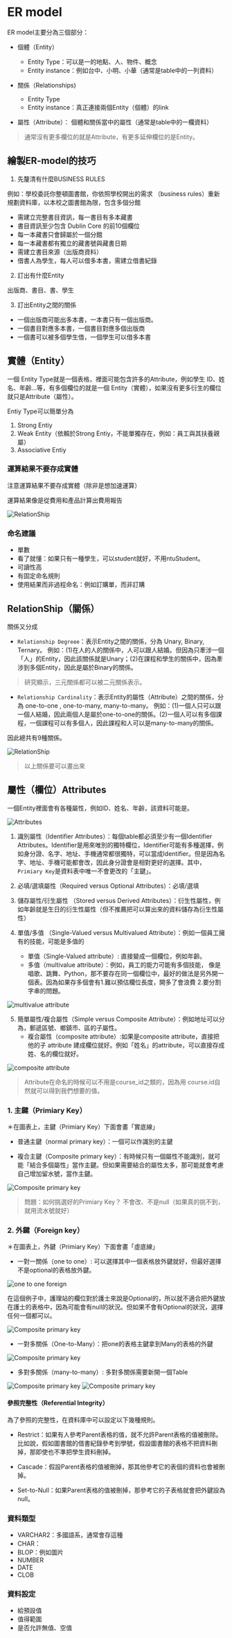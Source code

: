 
# ER model

ER model主要分為三個部分：

- 個體（Entity）
  - Entity Type：可以是一的地點、人、物件、概念
  - Entity instance：例如台中、小明、小華（通常是table中的一列資料）

- 關係（Relationships)
  - Entity Type
  - Entity instance：真正連接兩個Entity（個體）的link

- 屬性（Attribute）：
個體和關係當中的屬性（通常是table中的一欄資料）

> 通常沒有更多欄位的就是Attribute，有更多延伸欄位的是Entity。

## 繪製ER-model的技巧

1. 先釐清有什麼BUSINESS RULES

例如：學校委託你整頓圖書館，你依照學校開出的需求
（business rules）重新規劃資料庫，以本校之圖書館為限，包含多個分館
- 需建立完整書目資訊，每一書目有多本藏書
- 書目資訊至少包含 Dublin Core 的前10個欄位
- 每一本藏書只會歸屬於一個分館
- 每一本藏書都有獨立的藏書號與藏書日期
- 需建立書目來源（出版商資料）
- 借書人為學生，每人可以借多本書，需建立借書紀錄

2. 訂出有什麼Entity

出版商、書目、書、學生


3. 訂出Entity之間的關係

- 一個出版商可能出多本書，一本書只有一個出版商。
- 一個書目對應多本書，一個書目對應多個出版商
- 一個書可以被多個學生借，一個學生可以借多本書

## 實體（Entity）

一個 Entity Type就是一個表格，裡面可能包含許多的Attribute，例如學生 ID、姓名、年齡...等，有多個欄位的就是一個 Entity（實體），如果沒有更多衍生的欄位就只是Attribute（屬性）。

Entiy Type可以簡單分為

1. Strong Entiy
2. Weak Entity（依賴於Strong Entiy，不能單獨存在，例如：員工與其扶養親屬）
3. Associative Entiy




### 運算結果不要存成實體

注意運算結果不要存成實體（除非是想加速運算）

運算結果像是從費用和產品計算出費用報告

![RelationShip](./圖片/Entity.png)

### 命名建議

- 單數
- 看了就懂：如果只有一種學生，可以student就好，不用ntuStudent。
- 可讀性高
- 有固定命名規則
- 使用結果而非過程命名：例如訂購單，而非訂購




## RelationShip（關係）

關係又分成
- `Relationship Degreee`：表示Entity之間的關係，分為 Unary, Binary, Ternary。
例如：(1)在人的人的關係中，人可以跟人結婚。但因為只牽涉一個「人」的Entity，因此該關係就是Unary；(2)在課程和學生的關係中，因為牽涉到多個Entity，因此是屬於Binary的關係。
> 研究顯示，三元關係都可以被二元關係表示。
- `Relationship Cardinality`：表示Entity的屬性（Attribute）之間的關係，分為 one-to-one , one-to-many, many-to-many。
例如：(1)一個人只可以跟一個人結婚，因此兩個人是屬於one-to-one的關係。(2)一個人可以有多個課程，一個課程可以有多個人，因此課程和人可以是many-to-many的關係。

因此總共有9種關係。

![RelationShip](./圖片/Relationships.png)

> 以上關係要可以畫出來

## 屬性（欄位）Attributes 

一個Entity裡面會有各種屬性，例如ID、姓名、年齡，該資料可能是。


![Attributes](./圖片/Attribute.png)

1. 識別屬性（Identifier Attributes）：每個table都必須至少有一個Identifier Attributes。Identifier是用來唯別的獨特欄位，Identifier可能有多種選擇，例如身分證、名字、地址、手機通常都很獨特，可以當成Identifier。但是因為名字、地址、手機可能都會改，因此身分證會是相對更好的選擇。其中，`Primiary Key`是資料表中唯一不會更改的「主鍵」。

2. 必填/選填屬性（Required versus Optional Attributes）：必填/選填
3. 儲存屬性/衍生屬性 （Stored versus Derived Attributes）：衍生性屬性，例如年齡就是生日的衍生性屬性（但不推薦把可以算出來的資料儲存為衍生性屬性）
4. 單值/多值 （Single-Valued versus Multivalued Attribute）：例如一個員工擁有的技能，可能是多值的
    - 單值（Single-Valued attribute）: 直接變成一個欄位，例如年齡。
    - 多值（multivalue attribute）：例如，員工的能力可能有多個技能，
像是唱歌、跳舞、Python，那不要存在同一個欄位中，最好的做法是另外開一個表。因為如果存多個會有1.難以預估欄位長度，開多了會浪費 2.要分割字串的問題。

![multivalue attribute](./圖片/multivalue.png)



5. 簡單屬性/複合屬性（Simple versus Composite Attribute）：例如地址可以分為，郵遞區號、鄉鎮市、區的子屬性。
    - 複合屬性（composite attribute）:如果是composite attribute，直接把他的子 attribute 建成欄位就好。例如「姓名」的attribute，可以直接存成姓、名的欄位就好。

![composite attribute](./圖片/compositeAttribute.png)




> Attribute在命名的時候可以不用是course_id之類的，因為用 course.id自然就可以得到我們想要的值。


### 1. 主鍵（Primiary Key）

＊在圖表上，主鍵（Primiary Key）下面會畫「實底線」

- 普通主鍵（normal primary key）：一個可以作識別的主鍵

- 複合主鍵（Composite primary key）：有時候只有一個屬性不能識別，就可能「結合多個屬性」當作主鍵。但如果需要結合的屬性太多，那可能就會考慮自己增加留水號，當作主鍵。

![Composite primary key](./圖片/CompositePK.png)


> 問題：如何挑選好的Primiary Key？
不會改、不是null（如果真的挑不到，就用流水號就好）


### 2. 外鍵（Foreign key）

＊在圖表上，外鍵（Primiary Key）下面會畫「虛底線」

- 一對一關係（one to one）: 可以選擇其中一個表格放外鍵就好，但最好選擇不是optional的表格放外鍵。

![one to one foreign](./圖片/oneToOneFK.png)

在這個例子中，護理站的欄位對於護士來說是Optional的，所以就不適合把外鍵放在護士的表格中，因為可能會有null的狀況。但如果不會有Optional的狀況，選擇任何一個都可以。

![Composite primary key](./圖片/selfForeignKey.png)


- 一對多關係（One-to-Many）：把one的表格主鍵拿到Many的表格的外鍵

![Composite primary key](./圖片/oneToManyFK.png)

- 多對多關係（many-to-many）: 多對多關係需要新開一個Table 

![Composite primary key](./圖片/manyToManyModel.png)
![Composite primary key](./圖片/manyToManyFK.png)


#### 參照完整性（Referential Integrity）

為了參照的完整性，在資料庫中可以設定以下幾種規則。

- Restrict：如果有人參考Parent表格的值，就不允許Parent表格的值被刪除。比如說，假如圖書館的借書紀錄參考到學號，假設圖書館的表格不把資料刪掉，那即使也不準把學生資料刪掉。

- Cascade：假設Parent表格的值被刪掉，那其他參考它的表個的資料也會被刪掉。

- Set-to-Null：如果Parent表格的值被刪掉，那參考它的子表格就會把外鍵設為null。





### 資料類型

- VARCHAR2：多國語系，通常會存這種
- CHAR：
- BLOP：例如圖片
- NUMBER
- DATE
- CLOB

### 資料設定

- 給預設值
- 值得範圍
- 是否允許無值、空值

